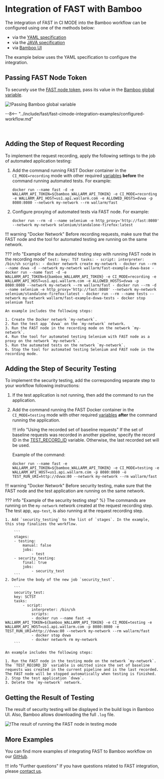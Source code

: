 # Integration of FAST with Bamboo

The integration of FAST in CI MODE into the Bamboo workflow can be configured using one of the methods below:

* via the [YAML specification](https://confluence.atlassian.com/bamboo/bamboo-yaml-specs-938844479.html)
* via the [JAVA specification](https://confluence.atlassian.com/bamboo/bamboo-java-specs-941616821.html)
* via [Bamboo UI](https://confluence.atlassian.com/bamboo/jobs-and-tasks-289277035.html)

The example below uses the YAML specification to configure the integration.

## Passing FAST Node Token

To securely use the [FAST node token](../../operations/create-node.md), pass its value in the [Bamboo global variable](https://confluence.atlassian.com/bamboo/defining-global-variables-289277112.html).

![!Passing Bamboo global variable](../../../images/fast/poc/common/examples/bamboo-cimode/bamboo-env-var-example.png)

--8<-- "../include/fast/fast-cimode-integration-examples/configured-workflow.md"

<br>

## Adding the Step of Request Recording

To implement the request recording, apply the following settings to the job of automated application testing:

1. Add the command running FAST Docker container in the `CI_MODE=recording` mode with other required [variables](../ci-mode-recording.md#environment-variables-in-recording-mode) __before__ the command running automated tests. For example:

    ```
    docker run --name fast -d -e WALLARM_API_TOKEN=${bamboo_WALLARM_API_TOKEN} -e CI_MODE=recording -e WALLARM_API_HOST=us1.api.wallarm.com -e ALLOWED_HOSTS=dvwa -p 8080:8080 --network my-network --rm wallarm/fast
    ```
2. Configure proxying of automated tests via FAST node. For example:

    ```
    docker run --rm -d --name selenium -e http_proxy='http://fast:8080' --network my-network selenium/standalone-firefox:latest
    ```

!!! warning "Docker Network"
    Before recording requests, make sure that the FAST node and the tool for automated testing are running on the same network.

??? info "Example of the automated testing step with running FAST node in the recording mode"
    ```
    test:
    key: TST
    tasks:
        - script:
            interpreter: /bin/sh
            scripts:
            - docker network create my-network
            - docker run --rm --name dvwa -d --network my-network wallarm/fast-example-dvwa-base
            - docker run --name fast -d -e WALLARM_API_TOKEN=${bamboo_WALLARM_API_TOKEN} -e CI_MODE=recording -e WALLARM_API_HOST=us1.api.wallarm.com -e ALLOWED_HOSTS=dvwa -p 8080:8080 --network my-network --rm wallarm/fast
            - docker run --rm -d --name selenium -e http_proxy='http://fast:8080' --network my-network selenium/standalone-firefox:latest
            - docker run --rm --name tests --network my-network wallarm/fast-example-dvwa-tests
            - docker stop selenium fast
    ```

    An example includes the following steps:

    1. Create the Docker network `my-network`.
    2. Run the test app `dvwa` on the `my-network` network.
    3. Run the FAST node in the recording mode on the network `my-network`.
    4. Run the tool for automated testing Selenium with FAST node as a proxy on the network `my-network`.
    5. Run the automated tests on the network `my-network`.
    6. Stop the tool for automated testing Selenium and FAST node in the recording mode.

## Adding the Step of Security Testing

To implement the security testing, add the corresponding separate step to your workflow following instructions:

1. If the test application is not running, then add the command to run the application.
2. Add the command running the FAST Docker container in the `CI_MODE=testing` mode with other required [variables](../ci-mode-testing.md#environment-variables-in-testing-mode) __after__ the command running the application.

    !!! info "Using the recorded set of baseline requests"
        If the set of baseline requests was recorded in another pipeline, specify the record ID in the [TEST_RECORD_ID](../ci-mode-testing.md#environment-variables-in-testing-mode) variable. Otherwise, the last recorded set will be used.

    Example of the command:

    ```
    docker run --name fast -e WALLARM_API_TOKEN=${bamboo_WALLARM_API_TOKEN} -e CI_MODE=testing -e WALLARM_API_HOST=us1.api.wallarm.com -p 8080:8080 -e TEST_RUN_URI=http://dvwa:80 --network my-network --rm wallarm/fast
    ```

!!! warning "Docker Network"
    Before security testing, make sure that the FAST node and the test application are running on the same network.

??? info "Example of the security testing step" %}
    The commands are running on the `my-network` network created at the request recording step. The test app, `app-test`, is also running at the request recording step.

    1. Add `security_testing` to the list of `stages`. In the example, this step finalizes the workflow.

        ```
        stages:
        - testing:
            manual: false
            jobs:
                - test
        - security_testing:
            final: true
            jobs:
                - security_test
        ```
    2. Define the body of the new job `security_test`.

        ```
        security_test:
        key: SCTST
        tasks:
            - script:
                interpreter: /bin/sh
                scripts:
                - docker run --name fast -e WALLARM_API_TOKEN=${bamboo_WALLARM_API_TOKEN} -e CI_MODE=testing -e WALLARM_API_HOST=us1.api.wallarm.com -p 8080:8080 -e TEST_RUN_URI=http://dvwa:80 --network my-network --rm wallarm/fast 
                - docker stop dvwa
                - docker network rm my-network
        ```

    An example includes the following steps:

    1. Run the FAST node in the testing mode on the network `my-network`. The `TEST_RECORD_ID` variable is omitted since the set of baseline requests was created in the current pipeline and is the last recorded. The FAST node will be stopped automatically when testing is finished.
    2. Stop the test application `dvwa`.
    3. Delete the `my-network` network.

## Getting the Result of Testing

The result of security testing will be displayed in the build logs in Bamboo UI. Also, Bamboo allows downloading the full `.log` file.

![!The result of running the FAST node in testing mode](../../../images/fast/poc/common/examples/bamboo-cimode/bamboo-ci-example.png)

## More Examples

You can find more examples of integrating FAST to Bamboo workflow on our [GitHub](https://github.com/wallarm/fast-examples).

!!! info "Further questions"
    If you have questions related to FAST integration, please [contact us](mailto:support@wallarm.com).